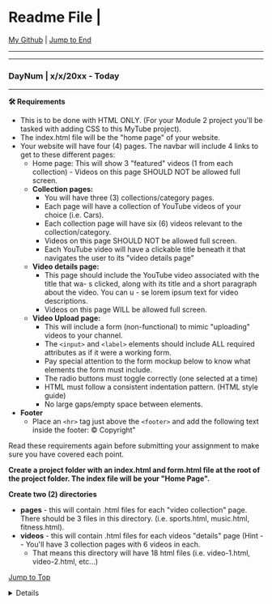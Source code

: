 
<div id="top-of-doc"></div>

# Readme File  |

[My Github](https://github.com/popados) | [Jump to End](#end-of-doc)

***

***

### DayNum | x/x/20xx - Today

***


**🛠 Requirements**
- This is to be done with HTML ONLY. (For your Module 2 project you'll be tasked with adding CSS to this MyTube project).
- The index.html  file will be the "home page" of your website.
- Your website will have four (4) pages. The navbar will include 4 links to get to these different pages:
  - Home page: This will show 3 "featured" videos (1 from each collection) - Videos on this page SHOULD NOT be allowed full screen.
  - **Collection pages:** 
    - You will have three (3) collections/category pages.
    - Each page will have a collection of YouTube videos of your choice (i.e. Cars).
    - Each collection page will have six (6) videos relevant to the collection/category.
    - Videos on this page SHOULD NOT be allowed full screen.
    - Each YouTube video will have a clickable title beneath it that navigates the user to its "video details page"
  - **Video details page:**
    - This page should include the YouTube video associated with the title that wa- s clicked, along with its title and a short paragraph about the video. You can u    - se lorem ipsum text for video descriptions.
    - Videos on this page WILL be allowed full screen.
  - **Video Upload page:**
    - This will include a form (non-functional) to mimic "uploading" videos to your channel.
    - The ```<input>``` and ```<label>``` elements should include ALL required attributes as if it were a working form.
    - Pay special attention to the form mockup below to know what elements the form must include.
    - The radio buttons must toggle correctly (one selected at a time)
    - HTML must follow a consistent indentation pattern. (HTML style guide)
    - No large gaps/empty space between elements.
 - **Footer** 
   - Place an ```<hr>``` tag just above the ```<footer>``` and add the following text inside the footer: &copy; Copyright"
  
  
  Read these requirements again before submitting your assignment to make sure you have covered each point.


**Create a project folder with an index.html and form.html file at the root of the project folder. The index file will be your "Home Page".**

**Create two (2) directories**
- **pages** - this will contain .html files for each "video collection" page. There should be 3 files in this directory. (i.e. sports.html, music.html, fitness.html).
- **videos** -  this will contain .html files for each videos "details" page (Hint - - You'll have 3 collection pages with 6 videos in each. 
  - That means this directory will have 18 html files (i.e. video-1.html, video-2.html, etc...)


[Jump to Top](#top-of-doc)

<div id="end-of-doc"></div>

<details>
## Notes :
</details>

